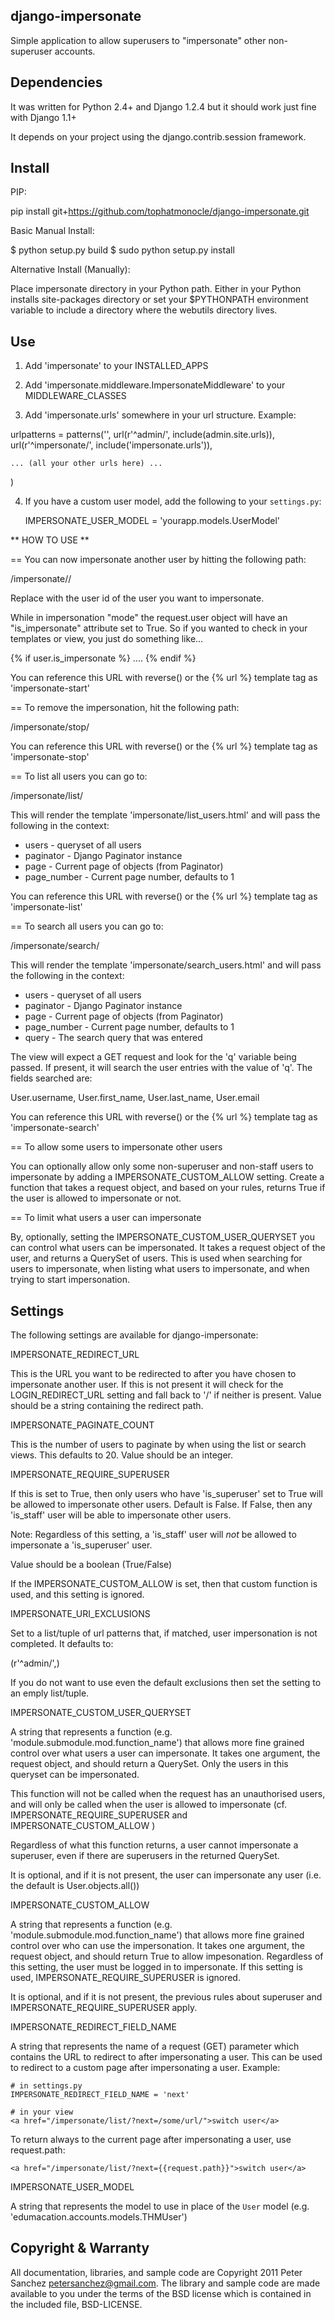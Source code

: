 django-impersonate
------------------

Simple application to allow superusers to "impersonate" other 
non-superuser accounts.


Dependencies
------------

It was written for Python 2.4+ and Django 1.2.4 but it should 
work just fine with Django 1.1+

It depends on your project using the django.contrib.session framework.


Install
-------

PIP:

pip install git+https://github.com/tophatmonocle/django-impersonate.git


Basic Manual Install:

  $ python setup.py build
  $ sudo python setup.py install

Alternative Install (Manually):

Place impersonate directory in your Python path. Either in your Python 
installs site-packages directory or set your $PYTHONPATH environment 
variable to include a directory where the webutils directory lives.


Use
---
1) Add 'impersonate' to your INSTALLED_APPS

2) Add 'impersonate.middleware.ImpersonateMiddleware' to your MIDDLEWARE_CLASSES

3) Add 'impersonate.urls' somewhere in your url structure. Example:

urlpatterns = patterns('',
    url(r'^admin/', include(admin.site.urls)),
    url(r'^impersonate/', include('impersonate.urls')),

    ... (all your other urls here) ...
)

4) If you have a custom user model, add the following to your `settings.py`:

    IMPERSONATE_USER_MODEL = 'yourapp.models.UserModel'


** HOW TO USE **

== You can now impersonate another user by hitting the following path:

/impersonate/<user-id>/

Replace <user-id> with the user id of the user you want to impersonate.

While in impersonation "mode" the request.user object will have an 
"is_impersonate" attribute set to True. So if you wanted to check in your 
templates or view, you just do something like...

{% if user.is_impersonate %} .... {% endif %}

You can reference this URL with reverse() or the {% url %} template tag 
as 'impersonate-start'


== To remove the impersonation, hit the following path:

/impersonate/stop/

You can reference this URL with reverse() or the {% url %} template tag 
as 'impersonate-stop'


== To list all users you can go to:

/impersonate/list/

This will render the template 'impersonate/list_users.html' and will pass 
the following in the context:

* users - queryset of all users
* paginator - Django Paginator instance
* page - Current page of objects (from Paginator) 
* page_number - Current page number, defaults to 1

You can reference this URL with reverse() or the {% url %} template tag
as 'impersonate-list'


== To search all users you can go to:

/impersonate/search/

This will render the template 'impersonate/search_users.html' and will pass 
the following in the context:

* users - queryset of all users
* paginator - Django Paginator instance
* page - Current page of objects (from Paginator) 
* page_number - Current page number, defaults to 1
* query - The search query that was entered

The view will expect a GET request and look for the 'q' variable being passed. 
If present, it will search the user entries with the value of 'q'. The fields 
searched are:

User.username, User.first_name, User.last_name, User.email

You can reference this URL with reverse() or the {% url %} template tag
as 'impersonate-search'


== To allow some users to impersonate other users

You can optionally allow only some non-superuser and non-staff users to impersonate by
adding a IMPERSONATE_CUSTOM_ALLOW setting. Create a function that takes a
request object, and based on your rules, returns True if the user is allowed to
impersonate or not.

== To limit what users a user can impersonate

By, optionally, setting the IMPERSONATE_CUSTOM_USER_QUERYSET you can control
what users can be impersonated. It takes a request object of the user, and
returns a QuerySet of users. This is used when searching for users to
impersonate, when listing what users to impersonate, and when trying to start
impersonation.


Settings
--------

The following settings are available for django-impersonate:


IMPERSONATE_REDIRECT_URL

This is the URL you want to be redirected to after you have chosen to 
impersonate another user. If this is not present it will check for 
the LOGIN_REDIRECT_URL setting and fall back to '/' if neither is 
present. Value should be a string containing the redirect path.


IMPERSONATE_PAGINATE_COUNT

This is the number of users to paginate by when using the list or 
search views. This defaults to 20. Value should be an integer.


IMPERSONATE_REQUIRE_SUPERUSER

If this is set to True, then only users who have 'is_superuser' set 
to True will be allowed to impersonate other users. Default is False. 
If False, then any 'is_staff' user will be able to impersonate other 
users.

Note: Regardless of this setting, a 'is_staff' user will *not* be 
allowed to impersonate a 'is_superuser' user.

Value should be a boolean (True/False)

If the IMPERSONATE_CUSTOM_ALLOW is set, then that custom function is used, and
this setting is ignored.


IMPERSONATE_URI_EXCLUSIONS

Set to a list/tuple of url patterns that, if matched, user 
impersonation is not completed. It defaults to:

(r'^admin/',)

If you do not want to use even the default exclusions then set 
the setting to an emply list/tuple.


IMPERSONATE_CUSTOM_USER_QUERYSET

A string that represents a function (e.g. 'module.submodule.mod.function_name')
that allows more fine grained control over what users a user can impersonate.
It takes one argument, the request object, and should return a QuerySet. Only
the users in this queryset can be impersonated.

This function will not be called when the request has an unauthorised users,
and will only be called when the user is allowed to impersonate (cf.
IMPERSONATE_REQUIRE_SUPERUSER and IMPERSONATE_CUSTOM_ALLOW )

Regardless of what this function returns, a user cannot impersonate a
superuser, even if there are superusers in the returned QuerySet.

It is optional, and if it is not present, the user can impersonate any user
(i.e. the default is User.objects.all())


IMPERSONATE_CUSTOM_ALLOW

A string that represents a function (e.g. 'module.submodule.mod.function_name')
that allows more fine grained control over who can use the impersonation. It
takes one argument, the request object, and should return True to allow
impesonation. Regardless of this setting, the user must be logged in to
impersonate. If this setting is used, IMPERSONATE_REQUIRE_SUPERUSER is ignored.

It is optional, and if it is not present, the previous rules about superuser
and IMPERSONATE_REQUIRE_SUPERUSER apply.


IMPERSONATE_REDIRECT_FIELD_NAME

A string that represents the name of a request (GET) parameter which contains
the URL to redirect to after impersonating a user. This can be used to redirect
to a custom page after impersonating a user. Example:

    # in settings.py
    IMPERSONATE_REDIRECT_FIELD_NAME = 'next'
    
    # in your view
    <a href="/impersonate/list/?next=/some/url/">switch user</a>

To return always to the current page after impersonating a user, use request.path: 

    <a href="/impersonate/list/?next={{request.path}}">switch user</a>


IMPERSONATE_USER_MODEL

A string that represents the model to use in place of the `User` model
(e.g. 'edumacation.accounts.models.THMUser')

Copyright & Warranty
--------------------
All documentation, libraries, and sample code are 
Copyright 2011 Peter Sanchez <petersanchez@gmail.com>. The library and 
sample code are made available to you under the terms of the BSD license 
which is contained in the included file, BSD-LICENSE.
